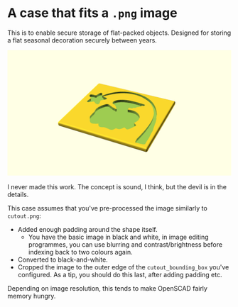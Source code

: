 # A case that fits a `.png` image

This is to enable secure storage of flat-packed objects. Designed for storing a
flat seasonal decoration securely between years.

![Generated display preview](render/display.png "Generated display preview")

I never made this work. The concept is sound, I think, but the devil is in the
details.

This case assumes that you've pre-processed the image similarly to
`cutout.png`:

* Added enough padding around the shape itself.
   * You have the basic image in black and white, in image editing programmes,
     you can use blurring and contrast/brightness before indexing back to two
     colours again.
* Converted to black-and-white.
* Cropped the image to the outer edge of the `cutout_bounding_box` you've
  configured. As a tip, you should do this last, after adding padding etc.

Depending on image resolution, this tends to make OpenSCAD fairly memory hungry.

